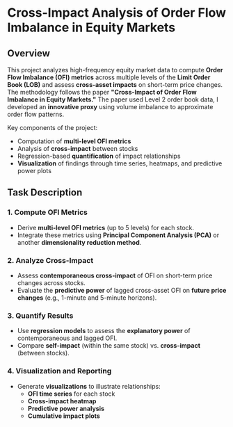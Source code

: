 # Cross-Impact Analysis of Order Flow Imbalance in Equity Markets

## Overview

This project analyzes high-frequency equity market data to compute **Order Flow Imbalance (OFI) metrics** across multiple levels of the **Limit Order Book (LOB)** and assess **cross-asset impacts** on short-term price changes. The methodology follows the paper **"Cross-Impact of Order Flow Imbalance in Equity Markets."** The paper used Level 2 order book data, I developed an **innovative proxy** using volume imbalance to approximate order flow patterns.

Key components of the project:
- Computation of **multi-level OFI metrics**
- Analysis of **cross-impact** between stocks
- Regression-based **quantification** of impact relationships
- **Visualization** of findings through time series, heatmaps, and predictive power plots

## Task Description

### 1. Compute OFI Metrics
- Derive **multi-level OFI metrics** (up to 5 levels) for each stock.
- Integrate these metrics using **Principal Component Analysis (PCA)** or another **dimensionality reduction method**.

### 2. Analyze Cross-Impact
- Assess **contemporaneous cross-impact** of OFI on short-term price changes across stocks.
- Evaluate the **predictive power** of lagged cross-asset OFI on **future price changes** (e.g., 1-minute and 5-minute horizons).

### 3. Quantify Results
- Use **regression models** to assess the **explanatory power** of contemporaneous and lagged OFI.
- Compare **self-impact** (within the same stock) vs. **cross-impact** (between stocks).

### 4. Visualization and Reporting
- Generate **visualizations** to illustrate relationships:
  - **OFI time series** for each stock
  - **Cross-impact heatmap**
  - **Predictive power analysis**
  - **Cumulative impact plots**

